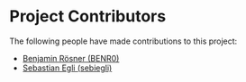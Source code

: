 # Project Contributors

The following people have made contributions to this project:

<!--- Use your GitHub account or any other personal reference URL --->
<!--- If you wish to not use your real name, please use your github username --->
<!--- The list should be alphabetical by last name if possible, with github usernames at the bottom --->

- [Benjamin Rösner (BENR0)](https://github.com/BENR0)
- [Sebastian Egli (sebiegli)](https://github.com/sebiegli)
